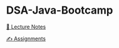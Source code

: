 # DSA-Java-Bootcamp






[📂 Lecture Notes][1]

[✍️ Assignments][2]


[1]:https://github.com/kunal-kushwaha/DSA-Bootcamp-Java/tree/main/lectures "Assignments"
[2]:https://github.com/kunal-kushwaha/DSA-Bootcamp-Java/tree/main/assignments "Lectures"

